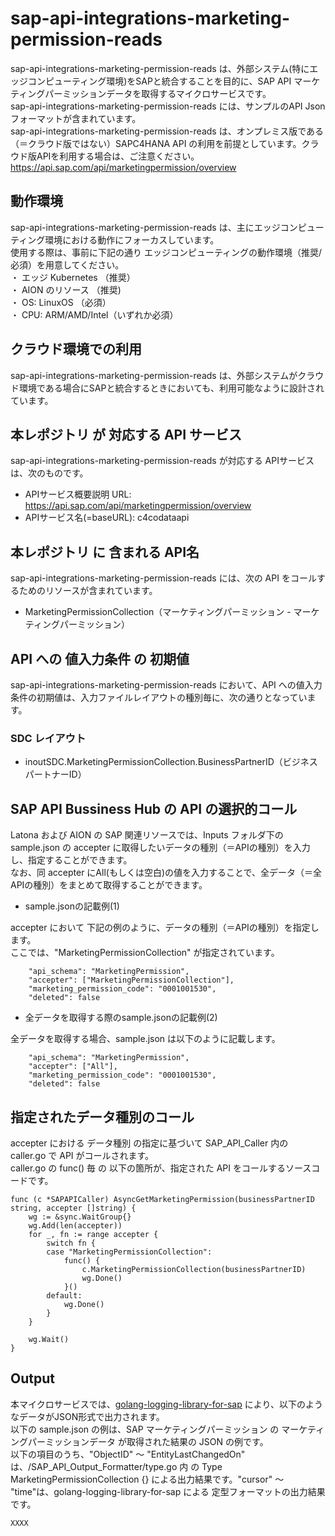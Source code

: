 # sap-api-integrations-marketing-permission-reads  
sap-api-integrations-marketing-permission-reads は、外部システム(特にエッジコンピューティング環境)をSAPと統合することを目的に、SAP API マーケティングパーミッションデータを取得するマイクロサービスです。  
sap-api-integrations-marketing-permission-reads には、サンプルのAPI Json フォーマットが含まれています。  
sap-api-integrations-marketing-permission-reads は、オンプレミス版である（＝クラウド版ではない）SAPC4HANA API の利用を前提としています。クラウド版APIを利用する場合は、ご注意ください。  
https://api.sap.com/api/marketingpermission/overview  

## 動作環境
sap-api-integrations-marketing-permission-reads は、主にエッジコンピューティング環境における動作にフォーカスしています。   
使用する際は、事前に下記の通り エッジコンピューティングの動作環境（推奨/必須）を用意してください。   
・ エッジ Kubernetes （推奨）    
・ AION のリソース （推奨)    
・ OS: LinuxOS （必須）    
・ CPU: ARM/AMD/Intel（いずれか必須） 

## クラウド環境での利用  
sap-api-integrations-marketing-permission-reads は、外部システムがクラウド環境である場合にSAPと統合するときにおいても、利用可能なように設計されています。  

## 本レポジトリ が 対応する API サービス
sap-api-integrations-marketing-permission-reads が対応する APIサービス は、次のものです。

* APIサービス概要説明 URL: https://api.sap.com/api/marketingpermission/overview    
* APIサービス名(=baseURL): c4codataapi

## 本レポジトリ に 含まれる API名
sap-api-integrations-marketing-permission-reads には、次の API をコールするためのリソースが含まれています。  

* MarketingPermissionCollection（マーケティングパーミッション - マーケティングパーミッション）  

## API への 値入力条件 の 初期値
sap-api-integrations-marketing-permission-reads において、API への値入力条件の初期値は、入力ファイルレイアウトの種別毎に、次の通りとなっています。  

### SDC レイアウト

* inoutSDC.MarketingPermissionCollection.BusinessPartnerID（ビジネスパートナーID）  


## SAP API Bussiness Hub の API の選択的コール

Latona および AION の SAP 関連リソースでは、Inputs フォルダ下の sample.json の accepter に取得したいデータの種別（＝APIの種別）を入力し、指定することができます。  
なお、同 accepter にAll(もしくは空白)の値を入力することで、全データ（＝全APIの種別）をまとめて取得することができます。  

* sample.jsonの記載例(1)  

accepter において 下記の例のように、データの種別（＝APIの種別）を指定します。  
ここでは、"MarketingPermissionCollection" が指定されています。    
  
```
	"api_schema": "MarketingPermission",
	"accepter": ["MarketingPermissionCollection"],
	"marketing_permission_code": "0001001530",
	"deleted": false
```
  
* 全データを取得する際のsample.jsonの記載例(2)  

全データを取得する場合、sample.json は以下のように記載します。  

```
	"api_schema": "MarketingPermission",
	"accepter": ["All"],
	"marketing_permission_code": "0001001530",
	"deleted": false
```

## 指定されたデータ種別のコール

accepter における データ種別 の指定に基づいて SAP_API_Caller 内の caller.go で API がコールされます。  
caller.go の func() 毎 の 以下の箇所が、指定された API をコールするソースコードです。  

```
func (c *SAPAPICaller) AsyncGetMarketingPermission(businessPartnerID string, accepter []string) {
	wg := &sync.WaitGroup{}
	wg.Add(len(accepter))
	for _, fn := range accepter {
		switch fn {
		case "MarketingPermissionCollection":
			func() {
				c.MarketingPermissionCollection(businessPartnerID)
				wg.Done()
			}()
		default:
			wg.Done()
		}
	}

	wg.Wait()
}
```

## Output  
本マイクロサービスでは、[golang-logging-library-for-sap](https://github.com/latonaio/golang-logging-library-for-sap) により、以下のようなデータがJSON形式で出力されます。  
以下の sample.json の例は、SAP マーケティングパーミッション の マーケティングパーミッションデータ が取得された結果の JSON の例です。  
以下の項目のうち、"ObjectID" ～ "EntityLastChangedOn" は、/SAP_API_Output_Formatter/type.go 内 の Type MarketingPermissionCollection {} による出力結果です。"cursor" ～ "time"は、golang-logging-library-for-sap による 定型フォーマットの出力結果です。  

```
XXXX
```